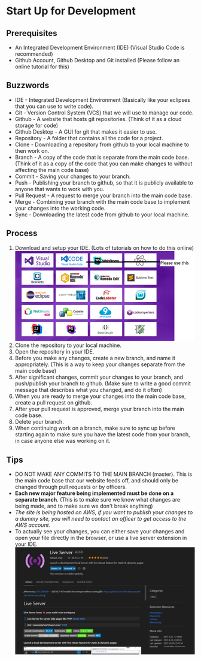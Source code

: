 # Start Up for Development

## Prerequisites
* An Integrated Development Environment (IDE) (Visual Studio Code is recommended)
* Github Account, Github Desktop and Git installed (Please follow an online tutorial for this)

## Buzzwords
* IDE - Integrated Development Environment (Basically like your eclipses that you can use to write code).
* Git - Version Control System (VCS) that we will use to manage our code.
* Github - A website that hosts git repositories. (Think of it as a cloud storage for code)
* Github Desktop - A GUI for git that makes it easier to use.
* Repository - A folder that contains all the code for a project.
* Clone - Downloading a repository from github to your local machine to then work on.
* Branch - A copy of the code that is separate from the main code base. (Think of it as a copy of the code that you can make changes to without affecting the main code base)
* Commit - Saving your changes to your branch.
* Push - Publishing your branch to github, so that it is publicly available to anyone that wants to work with you.
* Pull Request - A request to merge your branch into the main code base.
* Merge - Combining your branch with the main code base to implement your changes into the working code.
* Sync - Downloading the latest code from github to your local machine.

## Process

1. Download and setup your IDE. (Lots of tutorials on how to do this online) ![Sample logos](logos.png)
2. Clone the repository to your local machine. 
3. Open the repository in your IDE.
4. Before you make any changes, create a new branch, and name it appropriately. (This is a way to keep your changes separate from the main code base)
5. After significant changes, commit your changes to your branch, and push/publish your branch to github. (Make sure to write a good commit message that describes what you changed, and do it often)
6. When you are ready to merge your changes into the main code base, create a pull request on github.
7. After your pull request is approved, merge your branch into the main code base.
8. Delete your branch.
9. When continuing work on a branch, make sure to sync up before starting again to make sure you have the latest code from your branch, in case anyone else was working on it.

## Tips
* DO NOT MAKE ANY COMMITS TO THE MAIN BRANCH (master). This is the main code base that our website feeds off, and should only be changed through pull requests or by officers.
* **Each new major feature being implemented must be done on a separate branch**. (This is to make sure we know what changes are being made, and to make sure we don't break anything)
* *The site is being hosted on AWS, if you want to publish your changes to a dummy site, you will need to contact an officer to get access to the AWS account.*
* To actually see your changes, you can either save your changes and open your file directly in the browser, or use a live server extension in your IDE. ![Example live server](liver_server.png)


